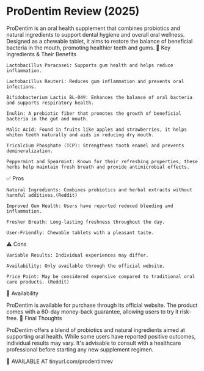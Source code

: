 # ProDentim Review (2025)

ProDentim is an oral health supplement that combines probiotics and natural ingredients to support dental hygiene and overall oral wellness. Designed as a chewable tablet, it aims to restore the balance of beneficial bacteria in the mouth, promoting healthier teeth and gums.
🧪 Key Ingredients & Their Benefits

    Lactobacillus Paracasei: Supports gum health and helps reduce inflammation.

    Lactobacillus Reuteri: Reduces gum inflammation and prevents oral infections.

    Bifidobacterium Lactis BL-04®: Enhances the balance of oral bacteria and supports respiratory health.

    Inulin: A prebiotic fiber that promotes the growth of beneficial bacteria in the gut and mouth.

    Malic Acid: Found in fruits like apples and strawberries, it helps whiten teeth naturally and aids in reducing dry mouth.

    Tricalcium Phosphate (TCP): Strengthens tooth enamel and prevents demineralization.

    Peppermint and Spearmint: Known for their refreshing properties, these herbs help maintain fresh breath and provide antimicrobial effects.

✅ Pros

    Natural Ingredients: Combines probiotics and herbal extracts without harmful additives.(Reddit)

    Improved Gum Health: Users have reported reduced bleeding and inflammation.

    Fresher Breath: Long-lasting freshness throughout the day.

    User-Friendly: Chewable tablets with a pleasant taste.

⚠️ Cons

    Variable Results: Individual experiences may differ.

    Availability: Only available through the official website.

    Price Point: May be considered expensive compared to traditional oral care products. (Reddit)

🛒 Availability

ProDentim is available for purchase through its official website. The product comes with a 60-day money-back guarantee, allowing users to try it risk-free.
🧾 Final Thoughts

ProDentim offers a blend of probiotics and natural ingredients aimed at supporting oral health. While some users have reported positive outcomes, individual results may vary. It's advisable to consult with a healthcare professional before starting any new supplement regimen.

🛒 AVAILABLE AT tinyurl.com/prodentimrev
